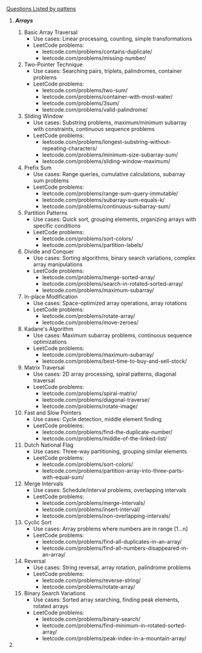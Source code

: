 [Questions Listed by pattens](https://leetcode.com/discuss/career/448285/List-of-questions-sorted-by-common-patterns)

1.  ***Arrays***
	1. Basic Array Traversal
		- Use cases: Linear processing, counting, simple transformations
		- LeetCode problems:
		  - leetcode.com/problems/contains-duplicate/
		  - leetcode.com/problems/missing-number/
	2. Two-Pointer Technique
		- Use cases: Searching pairs, triplets, palindromes, container problems
		- LeetCode problems:
		  - leetcode.com/problems/two-sum/
		  - leetcode.com/problems/container-with-most-water/
		  - leetcode.com/problems/3sum/
		  - leetcode.com/problems/valid-palindrome/
	3. Sliding Window
		- Use cases: Substring problems, maximum/minimum subarray with constraints, continuous sequence problems
		- LeetCode problems:
		  - leetcode.com/problems/longest-substring-without-repeating-characters/
		  - leetcode.com/problems/minimum-size-subarray-sum/
		  - leetcode.com/problems/sliding-window-maximum/
	4. Prefix Sum
		- Use cases: Range queries, cumulative calculations, subarray sum problems
		- LeetCode problems:
		  - leetcode.com/problems/range-sum-query-immutable/
		  - leetcode.com/problems/subarray-sum-equals-k/
		  - leetcode.com/problems/continuous-subarray-sum/
	5. Partition Patterns
		- Use cases: Quick sort, grouping elements, organizing arrays with specific conditions
		- LeetCode problems:
		  - leetcode.com/problems/sort-colors/
		  - leetcode.com/problems/partition-labels/
	6. Divide and Conquer
		- Use cases: Sorting algorithms, binary search variations, complex array manipulations
		- LeetCode problems:
		  - leetcode.com/problems/merge-sorted-array/
		  - leetcode.com/problems/search-in-rotated-sorted-array/
		  - leetcode.com/problems/maximum-subarray/
	7. In-place Modification
		- Use cases: Space-optimized array operations, array rotations
		- LeetCode problems:
		  - leetcode.com/problems/rotate-array/
		  - leetcode.com/problems/move-zeroes/
	8. Kadane's Algorithm
		- Use cases: Maximum subarray problems, continuous sequence optimizations
		- LeetCode problems:
		  - leetcode.com/problems/maximum-subarray/
		  - leetcode.com/problems/best-time-to-buy-and-sell-stock/
	9. Matrix Traversal
		- Use cases: 2D array processing, spiral patterns, diagonal traversal
		- LeetCode problems:
		  - leetcode.com/problems/spiral-matrix/
		  - leetcode.com/problems/diagonal-traverse/
		  - leetcode.com/problems/rotate-image/
	10. Fast and Slow Pointers
		- Use cases: Cycle detection, middle element finding
		- LeetCode problems:
		  - leetcode.com/problems/find-the-duplicate-number/
		  - leetcode.com/problems/middle-of-the-linked-list/
	11. Dutch National Flag
		- Use cases: Three-way partitioning, grouping similar elements
		- LeetCode problems:
		  - leetcode.com/problems/sort-colors/
		  - leetcode.com/problems/partition-array-into-three-parts-with-equal-sum/
	12. Merge Intervals
		- Use cases: Schedule/interval problems, overlapping intervals
		- LeetCode problems:
		  - leetcode.com/problems/merge-intervals/
		  - leetcode.com/problems/insert-interval/
		  - leetcode.com/problems/non-overlapping-intervals/
	13. Cyclic Sort
		- Use cases: Array problems where numbers are in range [1...n]
		- LeetCode problems:
		  - leetcode.com/problems/find-all-duplicates-in-an-array/
		  - leetcode.com/problems/find-all-numbers-disappeared-in-an-array/
	14. Reversal
		- Use cases: String reversal, array rotation, palindrome problems
		- LeetCode problems:
		  - leetcode.com/problems/reverse-string/
		  - leetcode.com/problems/rotate-array/
	15. Binary Search Variations
		- Use cases: Sorted array searching, finding peak elements, rotated arrays
		- LeetCode problems:
		  - leetcode.com/problems/binary-search/
		  - leetcode.com/problems/find-minimum-in-rotated-sorted-array/
		  - leetcode.com/problems/peak-index-in-a-mountain-array/

2. 


